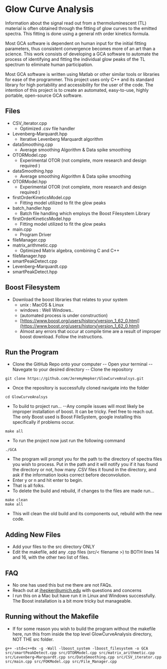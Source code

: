 # Glow Curve Analysis
Information about the signal read out from a thermoluminescent (TL) material is often obtained through the fitting of glow curves to the emitted spectra. This fitting is done using a general nth order kinetics formula.

Most GCA software is dependent on human input for the initial fitting parameters, thus consistent convergence becomes more of an art than a science. This work consists of developing a GCA software to automate the process of identifying and fitting the individual glow peaks of the TL spectrum to eliminate human participation.

Most GCA software is written using Matlab or other similar tools or libraries for ease of the programmer. This project uses only C++ and its standard library for high portability and accessibility for the user of the code. The intention of this project is to create an automated, easy-to-use, highly portable, open-source GCA software.

## Files

- CSV_iterator.cpp
	- Optimized .csv file handler
- Levenberg–Marquardt.hpp
	- Iterative Levenberg Marquardt algorithm 
- dataSmoothing.cpp
	- Average smoothing Algorithm & Data spike smoothing
- OTORModel.cpp
	- Experimental OTOR (not complete, more research and design required ) 
- dataSmoothing.hpp
	-  Average smoothing Algorithm & Data spike smoothing
- OTORModel.hpp
	- Experimental OTOR (not complete, more research and design required ) 
- firstOrderKineticsModel.cpp
	- Fitting model utilized to fit the glow peaks
- batch_handler.hpp
	- Batch file handling which employs the Boost Filesystem Library
- firstOrderKineticsModel.hpp
	- Fitting model utilized to fit the glow peaks
- main.cpp
	- Program Driver
- fileManager.cpp
- matrix_arithmetic.cpp
	- Optimized Matrix algebra, combining C and C++
- fileManager.hpp
- smartPeakDetect.cpp
- Levenberg–Marquardt.cpp
- smartPeakDetect.hpp

## Boost Filesystem 
- Download the boost libraries that relates to your system 
	- unix : MacOS & Linux 
	- windows : Well Windows..
	-  (automated process is under construction) 
	-	[https://www.boost.org/users/history/version_1_62_0.html](https://www.boost.org/users/history/version_1_62_0.html)
	-	Almost any errors that occur at compile time are a result of improper boost download. Follow the instructions. 

## Run the Program 
- Clone the GitHub Repo onto your computer
-- Open your terminal
-- Navegate to your desired directory
-- Clone the repository
```
git clone https://github.com/JeremyHepker/GlowCurveAnalsys.git
```
- Once the repository is successfully cloned navigate into the folder
```
cd GlowCurveAnalsys
``` 
- To build to project run...
--Any compile issues will most likely be improper installation of boost. It can be tricky. Feel free to reach out. The only Boost used is Boost FileSystem, google installing this specifically if problems occur.
```
make all
```
- To run the project now just run the following command
```
./GCA
```
- The program will prompt you for the path to the directory of spectra files you wish to process. Put in the path and it will notify you if it has found the directory or not, how many .CSV files it found in the directory, and ask if the information looks correct before deconvolution. 
- Enter y or n and hit enter to begin. 
- That is all folks. 
- To delete the build and rebuild, if changes to the files are made run...
```
make clean
make all
```
- This will clean the old build and its components out, rebuild with the new code. 
## Adding New Files
- Add your files to the src directory ONLY
- Edit the makefile, add any .cpp files (src/< filename >) to BOTH lines 14 and 16, with the other two list of files. 

## FAQ
- No one has used this but me there are not FAQs. 
- Reach out at jhepker@umich.edu with questions and concerns 
- I run this on a Mac but have run it in Linux and Windows successfully. The Boost installation is a bit more tricky but manageable.
## Running without the Makefile
- If for some reason you wish to build the program without the makefile here, run this from inside the top level GlowCurveAnalysis directory, NOT THE src folder.
```
g++ -std=c++0x -g -Wall -lboost_system -lboost_filesystem -o GCA src/smartPeakDetect.cpp src/OTORModel.cpp src/matrix_arithmetic.cpp src/Levenberg–Marquardt.cpp src/DataSmoothing.cpp src/CSV_iterator.cpp src/main.cpp src/FOKModel.cpp src/File_Manager.cpp  
```
